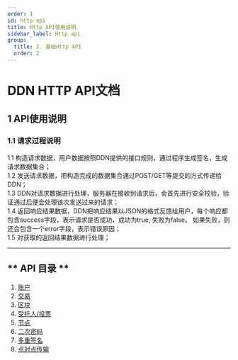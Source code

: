 ```yaml
---
order: 1
id: http-api
title: Http API使用说明
sidebar_label: Http api
group:
  title: 2. 基础Http API
  order: 2
---
```


# DDN HTTP API文档

## **1 API使用说明**   
### **1.1 请求过程说明**   
1.1 构造请求数据，用户数据按照DDN提供的接口规则，通过程序生成签名，生成请求数据集合；       
1.2 发送请求数据，把构造完成的数据集合通过POST/GET等提交的方式传递给DDN；       
1.3 DDN对请求数据进行处理，服务器在接收到请求后，会首先进行安全校验，验证通过后便会处理该次发送过来的请求；       
1.4 返回响应结果数据，DDN把响应结果以JSON的格式反馈给用户，每个响应都包含success字段，表示请求是否成功，成功为true, 失败为false。 如果失败，则还会包含一个error字段，表示错误原因；       
1.5 对获取的返回结果数据进行处理；       

---   

## ** API 目录 **
1. [账户](/api/http-api/account.md)
2. [交易](/api/http-api/transaction.md)
3. [区块](/api/http-api/blocks.md)
4. [受托人/投票](/api/http-api/delegates.md)
5. [节点](/api/http-api/peer.md)
6. [二次密码](/api/http-api/password.md)
7. [多重签名](/api/http-api/multi-signature.md)
8. [点对点传输](/api/http-api/transport.md)